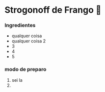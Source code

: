 # Strogonoff de Frango :chicken:

### Ingredientes

- qualquer coisa
- qualquer coisa 2
- 3
- 4
- 5



### modo de preparo

1. sei la
2. 



